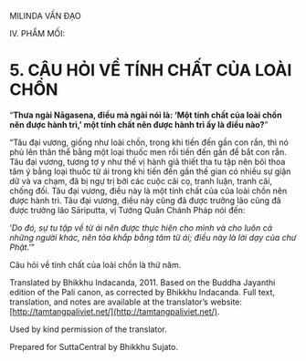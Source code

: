  

MILINDA VẤN ĐẠO

IV. PHẨM MỐI:

# 5\. CÂU HỎI VỀ TÍNH CHẤT CỦA LOÀI CHỒN

“**Thưa ngài Nāgasena, điều mà ngài nói là: ‘Một tính chất của loài chồn nên được hành trì,’ một tính chất nên được hành trì ấy là điều nào?**”

“Tâu đại vương, giống như loài chồn, trong khi tiến đến gần con rắn, thì nó phủ lên thân thể bằng một loại thuốc men rồi tiến đến gần để bắt con rắn. Tâu đại vương, tương tợ y như thế vị hành giả thiết tha tu tập nên bôi thoa tâm ý bằng loại thuốc từ ái trong khi tiến đến gần thế gian có nhiều sự giận dữ và va chạm, đã bị ngự trị bởi các cuộc cãi cọ, tranh luận, tranh cãi, chống đối. Tâu đại vương, điều này là một tính chất của của loài chồn nên được hành trì. Tâu đại vương, điều này cũng đã được trưởng lão cũng đã được trưởng lão Sāriputta, vị Tướng Quân Chánh Pháp nói đến:

‘_Do đó, sự tu tập về từ ái nên được thực hiện cho mình và cho luôn cả những người khác, nên tỏa khắp bằng tâm từ ái; điều này là lời dạy của chư Phật_.’”

Câu hỏi về tính chất của loài chồn là thứ năm.

Translated by Bhikkhu Indacanda, 2011. Based on the Buddha Jayanthi edition of the Pali canon, as corrected by Bhikkhu Indacanda. Full text, translation, and notes are available at the translator’s website: [http://tamtangpaliviet.net/](http://tamtangpaliviet.net/).

Used by kind permission of the translator.

Prepared for SuttaCentral by Bhikkhu Sujato.